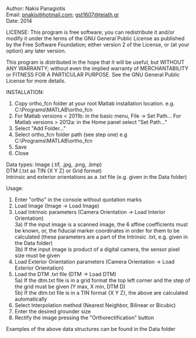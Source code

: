 Author: Nakis Panagiotis<br />
Email: pnakis@hotmail.com; gst1607@teiath.gr<br />
Date: 2014<br />

LICENSE: This program is free software; you can redistribute it and/or modify it under the terms of the GNU General Public License as published by the Free Software Foundation; either version 2 of the License, or (at your option) any later version.

This program is distributed in the hope that it will be useful, but WITHOUT ANY WARRANTY; without even the implied warranty of MERCHANTABILITY or FITNESS FOR A PARTICULAR PURPOSE. See the GNU General Public License for more details.

INSTALLATION:
1) Copy ortho_fcn folder at your root Matlab installation location. e.g. C:\Programs\MATLAB\ortho_fcn
2) For Matlab versions < 2011b: in the basic menu, File -> Set Path...
   For Matlab versions > 2012a: in the Home panel select "Set Path..."
3) Select "Add Folder..."
4) Select ortho_fcn folder path (see step one) e.g C:\Programs\MATLAB\ortho_fcn
5) Save
6) Close

Data types:
Image (.tif, .jpg, .png, .bmp)<br />
DTM (.txt as TIN {X Y Z} or Grid format)<br />
Intrinsic and exterior orientations as a .txt file (e.g. given in the Data folder)<br />

Usage:
1) Enter "ortho" in the console without quotation marks
2) Load Image (Image -> Load Image)
3) Load Intrinsic parameters (Camera Orientation -> Load Interior Orientation)<br />
3a) If the input image is a scanned image, the 6 affine coefficients must be known, or, the fiducial marker coordinates in order for them to be calculated (these parameters are a part of the Intrinsic .txt, e.g. given in the Data folder)<br />
3b) If the input image is product of a digital camera, the sensor pixel size must be given<br />
4) Load Exterior Orientation parameters (Camera Orientation -> Load Exterior Orientation)
5) Load the DTM .txt file (DTM -> Load DTM)<br />
5a) If the dtm.txt file is in a grid format the top left corner and the step of the grid must be given (Y max, X min, DTM D)<br />
5b) If the dtm.txt file is in a TIN format {X Y Z}, the above are calculated automatically<br />
6) Select Interpolation method (Nearest Neighbor, Bilinear or Bicubic)
7) Enter the desired grounder size
8) Rectify the image pressing the "Orthorectification" button

Examples of the above data structures can be found in the Data folder




